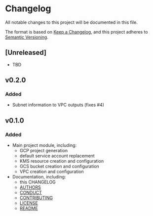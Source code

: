 # Changelog
All notable changes to this project will be documented in this file.

The format is based on [Keep a Changelog](https://keepachangelog.com/en/1.0.0/),
and this project adheres to [Semantic Versioning](https://semver.org/spec/v2.0.0.html).

## [Unreleased]
- TBD

## v0.2.0
### Added
- Subnet information to VPC outputs (fixes #4)

## v0.1.0
### Added
- Main project module, including:
  - GCP project generation
  - default service account replacement
  - KMS resource creation and configuration
  - GCS bucket creation and configuration
  - VPC creation and configuration
- Documentation, including:
  - this CHANGELOG
  - [AUTHORS](https://github.com/minnowpod/terraform-google-project/tree/master/AUTHORS)
  - [CONDUCT](https://github.com/minnowpod/terraform-google-project/tree/master/CONDUCT.md)
  - [CONTRIBUTING](https://github.com/minnowpod/terraform-google-project/tree/master/CONTRIBUTING.md)
  - [LICENSE](https://github.com/minnowpod/terraform-google-project/tree/master/LICENSE)
  - [README](https://github.com/minnowpod/terraform-google-project/tree/master/README.md)
